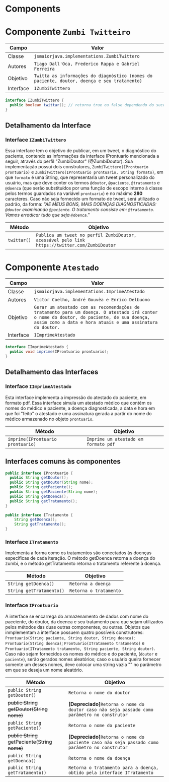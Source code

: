 
# Components

# Componente `Zumbi Twitteiro`

Campo | Valor
----- | -----
Classe | `jsmaiorjava.implementations.ZumbiTwittero`
Autores | `Tiago Dall'Oca, Frederico Rappa e Gabriel Ferreira`
Objetivo | `Twitta as informações do diagnóstico (nomes do paciente, doutor, doença e seu tratamento)`
Interface | `IZumbiTwittero`
~~~java
interface IZumbiTwittero {
  public boolean twittar(); // retorna true ou false dependendo do sucesso
}
~~~

## Detalhamento da Interface

### Interface `IZumbiTwittero`

Essa interface tem o objetivo de publicar, em um tweet, o diagnóstico do paciente, contendo as informações da interface IProntuario mencionada a seguir, através do perfil "ZumbiDoutor" (@ZumbiDoutor). Sua implementação possui dois construtores, `ZumbiTwittero(IProntuario prontuario)` e `ZumbiTwittero(IProntuario prontuario, String formato)`, em que `formato` é uma String, que representaria um tweet personalizado do usuário, mas que deve conter os termos `@doutor`, `@paciente`, `@tratamento` e `@doenca` (que serão substituídos por uma função de escopo interno à classe pelos termos guardados na variável `prontuario`) e no máximo **280** caracteres. Caso não seja fornecido um formato de tweet, será utilizado o padrão, da forma:
*"AE MEUS BONS, MAIS DOENÇAS DIAGNOSTICADAS: `@doutor` examinando `@paciente`. O tratamento consiste em: `@tratamento`. Vamos erradicar tudo que seja `@doenca`.*"

Método | Objetivo
-------| --------
`twittar()` | `Publica um tweet no perfil ZumbiDoutor, acessável pelo link https://twitter.com/ZumbiDoutor`

# Componente `Atestado`

Campo | Valor
----- | -----
Classe | `jsmaiorjava.implementations.ImprimeAtestado`
Autores | `Victor Coelho, André Gouvêa e Enrico Delbuono`
Objetivo | `Gerar um atestado com as recomendações de tratamento para um doença. O atestado irá conter o nome do doutor, do paciente, de sua doença, assim como a data e hora atuais e uma assinatura do doutor.`
Interface | `IImprimeAtestado`
~~~java
interface IImprimeAtestado {
  public void imprime(IProntuario prontuario);
}
~~~


## Detalhamento das Interfaces

### Interface `IImprimeAtestado`

Esta interface implementa a impressão do atestado do paciente, em formato pdf. Essa interface simula um atestado médico que contém os nomes do médico e paciente, a doença diagnosticada, a data e hora em que foi "feito" o atestado e uma assinatura gerada a partir do nome do médico armazenado no objeto `prontuario`.

Método | Objetivo
-------| --------
`imprime(IProntuario prontuario)` | `Imprime um atestado em formato pdf`


## Interfaces comuns às componentes

~~~java
public interface IProntuario {
  public String getDoutor();
  public String getDoutor(String nome);
  public String getPaciente();
  public String getPaciente(String nome);
  public String getDoenca();
  public String getTratamento();
}

public interface ITratamento {
    String getDoenca();
    String getTratamento();
}
~~~

### Interface `ITratamento`
Implementa a forma como os tratamentos são conectados às doenças específicas de cada iteração. O método getDoenca retorna a doença do zumbi, e o método getTratamento retorna o tratamento referente à doença.

Método | Objetivo
-------| --------
`String getDoenca()` | `Retorna a doença`
`String getTratamento()` | `Retorna o tratamento`

### Interface `IProntuario`
A interface se encarrega do armazenamento de dados com nome do paceiente, do doutor, da doenca e seu tratamento para que sejam utilizados pelos métodos das duas outras componentes, ou outras. Objetos que inmplementam a interface possuem quatro possíveis construtores: `Prontuario(String paciente, String doutor, String doenca)`; `Prontuario(String doenca)`; `Prontuario(ITratamento tratamento)` e `Prontuario(ITratamento tratamento, String paciente, String doutor)`. Caso não sejam fornecidos os nomes do médico e do paciente, (`doutor` e `paciente`), serão gerados nomes aleatórios; caso o usuário queira fornecer somente um desses nomes, deve colocar uma string vazia "" no parâmetro em que se deseja um nome aleatório.

Método | Objetivo
-------| --------
`public String getDoutor()` | `Retorna o nome do doutor`
~~public String getDoutor(String nome)~~ | **[Depreciado]**`Retorna o nome do doutor caso não seja passado como parâmetro no construtor`
`public String getPaciente()` | `Retorna o nome do paciente`
~~public String getPaciente(String nome)~~ | **[Depreciado]**`Retorna o nome do paciente caso não seja passado como parâmetro no construtor`
`public String getDoenca()` | `Retorna o nome da doença`
`public String getTratamento()` | `Retorna o tratamento para a doença, obtido pela interface ITratamento`

